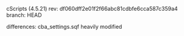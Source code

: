 cScripts (4.5.21)
rev: df060dff2e01f2f66abc81cdbfe6cca587c359a4
branch: HEAD

differences: cba_settings.sqf heavily modified